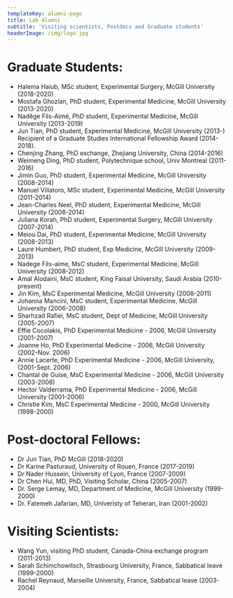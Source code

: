 ```yaml
---
templateKey: alumni-page
title: Lab Alumni
subtitle: 'Visiting scientists, Postdocs and Graduate students'
headerImage: /img/logo.jpg
---
```

# Graduate Students:

* Halema Haiub, MSc student, Experimental Surgery, McGill University (2018-2020)
* 
  Mostafa Ghozlan, PhD student, Experimental Medicine, McGill University (2013-2020)
* 
  Nadêge Fils-Aimé, PhD student, Experimental Medicine, McGill University (2013-2019)
* 
  Jun Tian, PhD student, Experimental Medicine, McGill University (2013-)
  Recipient of a Graduate Studies International Fellowship Award (2014-2018).
* Chenjing Zhang, PhD exchange, Zhejiang University, China (2014-2016)
* Weimeng Ding, PhD student, Polytechnique school, Univ Montreal (2011-2016)
* Jimin Guo, PhD student, Experimental Medicine, McGill University (2008-2014)
* Manuel Villatoro, MSc student, Experimental Medicine, McGill University (2011-2014)
* Jean-Charles Neel, PhD student, Experimental Medicine, McGill University (2008-2014)
* Juliana Korah, PhD student, Experimental Surgery, McGill University (2007-2014)
* Meiou Dai, PhD student, Experimental Medicine, McGill University (2008-2013)
* Laure Humbert, PhD student, Exp Medicine, McGill University (2009-2013)
* Nadege Fils-aime, MsC student, Experimental Medicine, McGill University (2008-2012)
* Amal Alodaini, MsC student, King Faisal University, Saudi Arabia (2010-present)
* Jin Kim, MsC Experimental Medicine, McGill University (2008-2011)
* Johanna Mancini, MsC student, Experimental Medicine, McGill University (2006-2008)
* Sharhzad Rafiei, MsC student, Dept of Medicine, McGill University (2005-2007)
* Effie Cocolakis, PhD Experimental Medicine - 2006, McGill University (2001-2007)
* Joanne Ho, PhD Experimental Medicine - 2006, McGill University (2002-Nov. 2006)
* Annie Lacerte, PhD Experimental Medicine - 2006, McGill University, (2001-Sept. 2006)
* Chantal de Guise, MsC Experimental Medicine - 2006, McGill University (2003-2006)
* Hector Valderrama, PhD Experimental Medicine - 2006, McGill University (2001-2006)
* Christie Kim, MsC Experimental Medicine - 2000, McGill University (1998-2000)

# Post-doctoral Fellows:

* Dr Jun Tian, PhD McGill (2018-2020)
* Dr Karine Pasturaud, University of Rouen, France (2017-2019)
* Dr Nader Hussein, University of Lyon, France (2007-2009)
* Dr Chen Hui, MD, PhD, Visiting Scholar, China (2005-2007)
* Dr. Serge Lemay, MD, Department of Medicine, McGill University (1999-2000)
* Dr. Fatemeh Jafarian, MD, Univeristy of Teheran, Iran (2001-2002)

# Visiting Scientists:

* Wang Yun, visiting PhD student, Canada-China exchange program (2011-2013)
* Sarah Schimchowitsch, Strasbourg University, France, Sabbatical leave (1999-2000)
* Rachel Reynaud, Marseille University, France, Sabbatical leave (2003-2004)
